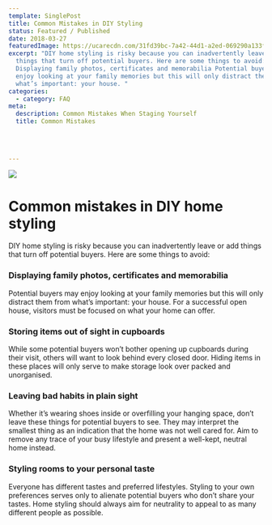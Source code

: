 ```yaml
---
template: SinglePost
title: Common Mistakes in DIY Styling
status: Featured / Published
date: 2018-03-27
featuredImage: https://ucarecdn.com/31fd39bc-7a42-44d1-a2ed-069290a133f4/
excerpt: "DIY home styling is risky because you can inadvertently leave or add
  things that turn off potential buyers. Here are some things to avoid:
  Displaying family photos, certificates and memorabilia Potential buyers may
  enjoy looking at your family memories but this will only distract them from
  what’s important: your house. "
categories:
  - category: FAQ
meta:
  description: Common Mistakes When Staging Yourself
  title: Common Mistakes
  
  
  

---
```

![](https://ucarecdn.com/d62e393e-7897-4a40-a84d-abb6902fd1ec/)

# Common mistakes in DIY home styling

DIY home styling is risky because you can inadvertently leave or add things that turn off potential buyers. Here are some things to avoid:

### Displaying family photos, certificates and memorabilia

Potential buyers may enjoy looking at your family memories but this will only distract them from what’s important: your house. For a successful open house, visitors must be focused on what your home can offer.

### Storing items out of sight in cupboards

While some potential buyers won’t bother opening up cupboards during their visit, others will want to look behind every closed door. Hiding items in these places will only serve to make storage look over packed and unorganised.

### Leaving bad habits in plain sight

Whether it’s wearing shoes inside or overfilling your hanging space, don’t leave these things for potential buyers to see. They may interpret the smallest thing as an indication that the home was not well cared for. Aim to remove any trace of your busy lifestyle and present a well-kept, neutral home instead.

### Styling rooms to your personal taste

Everyone has different tastes and preferred lifestyles. Styling to your own preferences serves only to alienate potential buyers who don’t share your tastes. Home styling should always aim for neutrality to appeal to as many different people as possible.